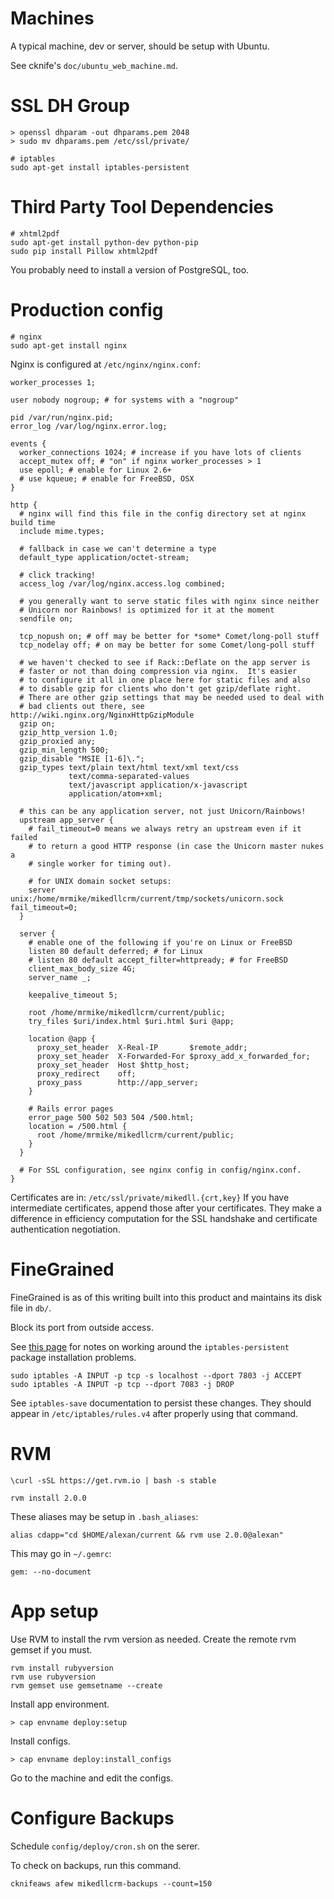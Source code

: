 
# Machines

A typical machine, dev or server, should be setup with Ubuntu.

See cknife's `doc/ubuntu_web_machine.md`.

# SSL DH Group

    > openssl dhparam -out dhparams.pem 2048 
    > sudo mv dhparams.pem /etc/ssl/private/

    # iptables
    sudo apt-get install iptables-persistent

# Third Party Tool Dependencies

    # xhtml2pdf
    sudo apt-get install python-dev python-pip
    sudo pip install Pillow xhtml2pdf

You probably need to install a version of PostgreSQL, too.

# Production config

    # nginx
    sudo apt-get install nginx

Nginx is configured at `/etc/nginx/nginx.conf`:

    worker_processes 1;

    user nobody nogroup; # for systems with a "nogroup"

    pid /var/run/nginx.pid;
    error_log /var/log/nginx.error.log;

    events {
      worker_connections 1024; # increase if you have lots of clients
      accept_mutex off; # "on" if nginx worker_processes > 1
      use epoll; # enable for Linux 2.6+
      # use kqueue; # enable for FreeBSD, OSX
    }

    http {
      # nginx will find this file in the config directory set at nginx build time
      include mime.types;

      # fallback in case we can't determine a type
      default_type application/octet-stream;

      # click tracking!
      access_log /var/log/nginx.access.log combined;

      # you generally want to serve static files with nginx since neither
      # Unicorn nor Rainbows! is optimized for it at the moment
      sendfile on;

      tcp_nopush on; # off may be better for *some* Comet/long-poll stuff
      tcp_nodelay off; # on may be better for some Comet/long-poll stuff

      # we haven't checked to see if Rack::Deflate on the app server is
      # faster or not than doing compression via nginx.  It's easier
      # to configure it all in one place here for static files and also
      # to disable gzip for clients who don't get gzip/deflate right.
      # There are other gzip settings that may be needed used to deal with
      # bad clients out there, see http://wiki.nginx.org/NginxHttpGzipModule
      gzip on;
      gzip_http_version 1.0;
      gzip_proxied any;
      gzip_min_length 500;
      gzip_disable "MSIE [1-6]\.";
      gzip_types text/plain text/html text/xml text/css
                 text/comma-separated-values
                 text/javascript application/x-javascript
                 application/atom+xml;

      # this can be any application server, not just Unicorn/Rainbows!
      upstream app_server {
        # fail_timeout=0 means we always retry an upstream even if it failed
        # to return a good HTTP response (in case the Unicorn master nukes a
        # single worker for timing out).

        # for UNIX domain socket setups:
        server unix:/home/mrmike/mikedllcrm/current/tmp/sockets/unicorn.sock fail_timeout=0;
      }

      server {
        # enable one of the following if you're on Linux or FreeBSD
        listen 80 default deferred; # for Linux
        # listen 80 default accept_filter=httpready; # for FreeBSD
        client_max_body_size 4G;
        server_name _;

        keepalive_timeout 5;

        root /home/mrmike/mikedllcrm/current/public;
        try_files $uri/index.html $uri.html $uri @app;

        location @app {
          proxy_set_header  X-Real-IP       $remote_addr;
          proxy_set_header  X-Forwarded-For $proxy_add_x_forwarded_for;
          proxy_set_header  Host $http_host;
          proxy_redirect    off;
          proxy_pass        http://app_server;
        }

        # Rails error pages
        error_page 500 502 503 504 /500.html;
        location = /500.html {
          root /home/mrmike/mikedllcrm/current/public;
        }
      }

      # For SSL configuration, see nginx config in config/nginx.conf.
    }

Certificates are in: `/etc/ssl/private/mikedll.{crt,key}`  If you
have intermediate certificates, append those after your
certificates. They make a difference in efficiency computation for the
SSL handshake and certificate authentication negotiation.

# FineGrained

FineGrained is as of this writing built into this
product and maintains its disk file in `db/`.

Block its port from outside access.

See [this
page](https://bugs.launchpad.net/ubuntu/+source/iptables-persistent/+bug/1002078)
for notes on working around the `iptables-persistent` package
installation problems.

    sudo iptables -A INPUT -p tcp -s localhost --dport 7803 -j ACCEPT
    sudo iptables -A INPUT -p tcp --dport 7083 -j DROP

See `iptables-save` documentation to persist these changes. They
should appear in `/etc/iptables/rules.v4` after properly using that
command.

# RVM

    \curl -sSL https://get.rvm.io | bash -s stable 
    
    rvm install 2.0.0

These aliases may be setup in `.bash_aliases`:

    alias cdapp="cd $HOME/alexan/current && rvm use 2.0.0@alexan"

This may go in `~/.gemrc`:

    gem: --no-document


# App setup

Use RVM to install the rvm version as needed.
Create the remote rvm gemset if you must.

    rvm install rubyversion
    rvm use rubyversion
    rvm gemset use gemsetname --create

Install app environment.

    > cap envname deploy:setup

Install configs.

    > cap envname deploy:install_configs

Go to the machine and edit the configs.

# Configure Backups

Schedule `config/deploy/cron.sh` on the serer.

To check on backups, run this command.

    cknifeaws afew mikedllcrm-backups --count=150

